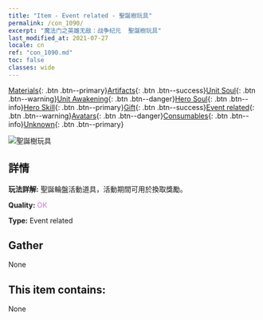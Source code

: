 ```yaml
---
title: "Item - Event related - 聖誕樹玩具"
permalink: /con_1090/
excerpt: "魔法门之英雄无敌：战争纪元  聖誕樹玩具"
last_modified_at: 2021-07-27
locale: cn
ref: "con_1090.md"
toc: false
classes: wide
---
```

 [Materials](/ItemsCN/){: .btn .btn--primary}[Artifacts](/ItemsCN/Artifacts/){: .btn .btn--success}[Unit Soul](/ItemsCN/UnitSoul/){: .btn .btn--warning}[Unit Awakening](/ItemsCN/UnitAwakening/){: .btn .btn--danger}[Hero Soul](/ItemsCN/HeroSoul/){: .btn .btn--info}[Hero Skill](/ItemsCN/HeroSkill/){: .btn .btn--primary}[Gift](/ItemsCN/Gift/){: .btn .btn--success}[Event related](/ItemsCN/Events/){: .btn .btn--warning}[Avatars](/ItemsCN/Avatars/){: .btn .btn--danger}[Consumables](/ItemsCN/Consumables/){: .btn .btn--info}[Unknown](/ItemsCN/Unknown/){: .btn .btn--primary}

 ![聖誕樹玩具](/images/t/i_690016.png)

## 詳情
 **玩法詳解:** 聖誕輪盤活動道具，活動期間可用於換取獎勵。

 **Quality:** <span style="color: #DA70D6">OK</span>

 **Type:** Event related

## Gather

  None

## This item contains:

  None

